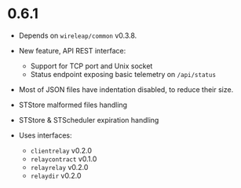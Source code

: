 # 0.6.1

- Depends on `wireleap/common` v0.3.8.
- New feature, API REST interface:
  - Support for TCP port and Unix socket
  - Status endpoint exposing basic telemetry on `/api/status`
- Most of JSON files have indentation disabled, to reduce their size.
- STStore malformed files handling
- STStore & STScheduler expiration handling

- Uses interfaces:

  - `clientrelay` v0.2.0
  - `relaycontract` v0.1.0
  - `relayrelay` v0.2.0
  - `relaydir` v0.2.0
